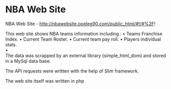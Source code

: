 # NBA Web Site
NBA Web Site - http://nbawebsite.opeleg90.com/public_html/#!/#%2F!


This web site shows NBA teams information including :
•	Teams Franchise Index.
•	Current Team Roster.
•	Current team pay roll.
•	Players individual stats.  
•	
The data was scrapped by an external library (simple_html_dom) and stored in a MySql data base. 

The API requests were written with the help of Slim framework.

The web site itself was written in php
